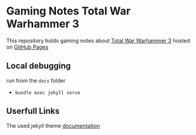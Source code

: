 # Gaming Notes Total War Warhammer 3

This repository holds gaming notes about [Total War Warhammer 3](https://store.steampowered.com/app/1142710/Total_War_WARHAMMER_III/) hosted on [GitHub Pages](https://mooikos.github.io/gaming_notes_total_war_warhammer_3)

## Local debugging

run from the `docs` folder
- `bundle exec jekyll serve`

## Userfull Links

The used jekyll theme [documentation](https://just-the-docs.com)
